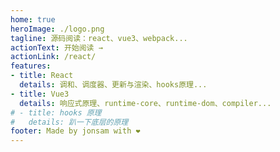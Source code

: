 ```yaml
---
home: true
heroImage: ./logo.png
tagline: 源码阅读：react、vue3、webpack...
actionText: 开始阅读 →
actionLink: /react/
features:
- title: React
  details: 调和、调度器、更新与渲染、hooks原理...
- title: Vue3 
  details: 响应式原理、runtime-core、runtime-dom、compiler...
# - title: hooks 原理
#   details: 趴一下底层的原理
footer: Made by jonsam with ❤️
---
```


<!-- 
# TODO 

- []React 源码
- []Vue3 源码
- []数据结构与算法
- []LeeCode
- []剑指offer
- []ACM
- []CSAPP
- []Webpack
-->
